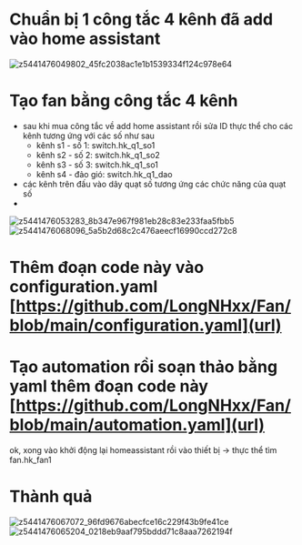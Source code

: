 # Chuẩn bị 1 công tắc 4 kênh đã add vào home assistant
![z5441476049802_45fc2038ac1e1b1539334f124c978e64](https://github.com/LongNHxx/Fan/assets/102561460/23996156-7424-455c-8cfe-9963fdd1bc78)

# Tạo fan bằng công tắc 4 kênh
- sau khi mua công tắc về add home assistant rồi sửa ID thực thể cho các kênh tương ứng với các số như sau
  + kênh s1 - số 1: switch.hk_q1_so1
  + kênh s2 - số 2: switch.hk_q1_so2
  + kênh s3 - số 3: switch.hk_q1_so1
  + kênh s4 - đảo gió: switch.hk_q1_dao
 - các kênh trên đấu vào dây quạt số tương ứng các chức năng của quạt số
 - 
![z5441476053283_8b347e967f981eb28c83e233faa5fbb5](https://github.com/LongNHxx/Fan/assets/102561460/2e16ac55-ad86-47c0-a4a5-dfae62d2ad85)
![z5441476068096_5a5b2d68c2c476aeecf16990ccd272c8](https://github.com/LongNHxx/Fan/assets/102561460/55e5f7e0-89f6-4e7d-ad01-7024032ef191)

# Thêm đoạn code này vào configuration.yaml [https://github.com/LongNHxx/Fan/blob/main/configuration.yaml](url)

# Tạo automation rồi soạn thảo bằng yaml thêm đoạn code này [https://github.com/LongNHxx/Fan/blob/main/automation.yaml](url)

ok, xong vào khởi động lại homeassistant rồi vào thiết bị -> thực thể tìm fan.hk_fan1
# Thành quả
![z5441476067072_96fd9676abecfce16c229f43b9fe41ce](https://github.com/LongNHxx/Fan/assets/102561460/a8c889ea-6f09-4e44-8f62-0eb1839447dd)
![z5441476065204_0218eb9aaf795bddd71c8aaa7262194f](https://github.com/LongNHxx/Fan/assets/102561460/4da8aaae-3289-4ea8-93a1-e121beadaf76)
